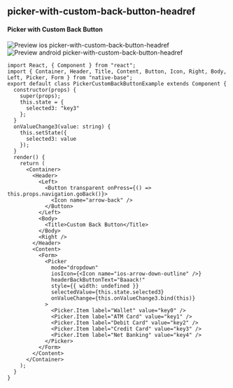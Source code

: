 ## picker-with-custom-back-button-headref
#### Picker with Custom Back Button

![Preview ios picker-with-custom-back-button-headref](https://github.com/GeekyAnts/NativeBase-KitchenSink/raw/v2.4.7/screenshots/ios/picker-custom-back-button.gif)
![Preview android picker-with-custom-back-button-headref](https://github.com/GeekyAnts/NativeBase-KitchenSink/raw/v2.4.7/screenshots/android/picker.gif)

<pre class="line-numbers"><code class="language-jsx">import React, { Component } from "react";
import { Container, Header, Title, Content, Button, Icon, Right, Body, Left, Picker, Form } from "native-base";
export default class PickerCustomBackButtonExample extends Component {
  constructor(props) {
    super(props);
    this.state = {
      selected3: "key3"
    };
  }
  onValueChange3(value: string) {
    this.setState({
      selected3: value
    });
  }
  render() {
    return (
      &lt;Container>
        &lt;Header>
          &lt;Left>
            &lt;Button transparent onPress={() => this.props.navigation.goBack()}>
              &lt;Icon name="arrow-back" />
            &lt;/Button>
          &lt;/Left>
          &lt;Body>
            &lt;Title>Custom Back Button&lt;/Title>
          &lt;/Body>
          &lt;Right />
        &lt;/Header>
        &lt;Content>
          &lt;Form>
            &lt;Picker
              mode="dropdown"
              iosIcon={&lt;Icon name="ios-arrow-down-outline" />}
              headerBackButtonText="Baaack!"
              style={&#123; width: undefined }}
              selectedValue={this.state.selected3}
              onValueChange={this.onValueChange3.bind(this)}
            >
              &lt;Picker.Item label="Wallet" value="key0" />
              &lt;Picker.Item label="ATM Card" value="key1" />
              &lt;Picker.Item label="Debit Card" value="key2" />
              &lt;Picker.Item label="Credit Card" value="key3" />
              &lt;Picker.Item label="Net Banking" value="key4" />
            &lt;/Picker>
          &lt;/Form>
        &lt;/Content>
      &lt;/Container>
    );
  }
}</code></pre><br />

